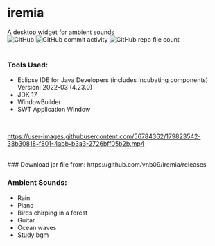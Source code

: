 # iremia
A desktop widget for ambient sounds<br>
![GitHub](https://img.shields.io/github/license/vnb09/iremia)                  ![GitHub commit activity](https://img.shields.io/github/commit-activity/w/vnb09/iremia)                  ![GitHub repo file count](https://img.shields.io/github/directory-file-count/vnb09/iremia)     
<br>

### Tools Used:
* Eclipse IDE for Java Developers (includes Incubating components) Version: 2022-03 (4.23.0)
* JDK 17
* WindowBuilder
* SWT Application Window
<br>

https://user-images.githubusercontent.com/56784362/179823542-38b30818-f801-4abb-b3a3-2726bff05b2b.mp4

<br>
### Download jar file from:  https://github.com/vnb09/iremia/releases 

<br>

### Ambient Sounds:
* Rain
* Piano
* Birds chirping in a forest
* Guitar
* Ocean waves
* Study bgm
<br>
